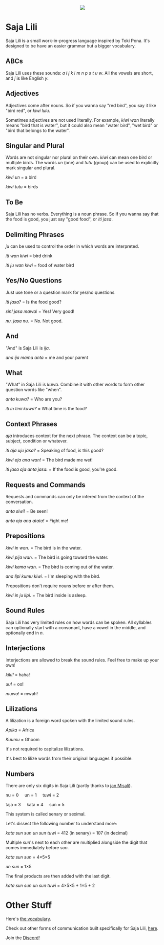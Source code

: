 <div align="center">
<img src="https://user-images.githubusercontent.com/35694451/236370196-df9e8d7d-e642-4c9a-8f82-413889bcbc27.png">
</div>

# Saja Lili

Saja Lili is a small work-in-progress language inspired by Toki Pona. It's designed to be have an easier grammar but a bigger vocabulary.

## ABCs

Saja Lili uses these sounds: *a i j k l m n p s t u w*. All the vowels are short, and *j* is like English *y*.

## Adjectives

Adjectives come after nouns. So if you wanna say "red bird", you say it like "bird red", or *kiwi lulu*.

Sometimes adjectives are not used literally. For example, *kiwi wan* literally means "bird that is water", but it could also mean "water bird", "wet bird" or "bird that belongs to the water".

## Singular and Plural

Words are not singular nor plural on their own. *kiwi* can mean one bird or multiple birds. The words *un* (one) and *tutu* (group) can be used to explicitly mark singular and plural.

*kiwi un* = a bird

*kiwi tutu* = birds

## To Be

Saja Lili has no verbs. Everything is a noun phrase. So if you wanna say that the food is good, you just say "good food", or *iti jasa*.

## Delimiting Phrases

*ju* can be used to control the order in which words are interpreted.

*iti wan kiwi* = bird drink

*iti ju wan kiwi* = food of water bird

## Yes/No Questions

Just use tone or a question mark for yes/no questions.

*iti jasa?* = Is the food good?

*sin! jasa mawa!* = Yes! Very good!

*nu. jasa nu.* = No. Not good.

## And

"And" is Saja Lili is *ija*.

*ana ija mama anta* = me and your parent

## What

"What" in Saja Lili is *kuwa*. Combine it with other words to form other question words like "when".

*anta kuwa?* = Who are you?

*iti in timi kuwa?* = What time is the food?

## Context Phrases

*aja* introduces context for the next phrase. The context can be a topic, subject, condition or whatever.

*iti aja uju jasa?* = Speaking of food, is this good?

*kiwi aja ana wan!* = The bird made me wet!

*iti jasa aja anta jasa.* = If the food is good, you're good.

## Requests and Commands

Requests and commands can only be infered from the context of the conversation.

*anta siwi!* = Be seen!

*anta aja ana atata!* = Fight me!

## Prepositions

*kiwi in wan.* = The bird is in the water.

*kiwi pija wan.* = The bird is going toward the water.

*kiwi kama wan.* = The bird is coming out of the water.

*ana lipi kumu kiwi.* = I'm sleeping with the bird.

Prepositions don't require nouns before or after them.

*kiwi in ju lipi.* = The bird inside is asleep.

## Sound Rules

Saja Lili has very limited rules on how words can be spoken. All syllables can optionally start with a consonant, have a vowel in the middle, and optionally end in *n*.

## Interjections

Interjections are allowed to break the sound rules. Feel free to make up your own!

*kiki!* = haha!

*uu!* = oo!

*muwa!* = mwah!

## Lilizations

A lilization is a foreign word spoken with the limited sound rules.

*Apika* = Africa

*Kuumu* = Ghoom

It's not required to capitalize lilizations.

It's best to lilize words from their original languages if possible.

## Numbers

There are only six digits in Saja Lili (partly thanks to [jan Misali](https://www.youtube.com/watch?v=qID2B4MK7Y0)).

nu = 0 &nbsp;&nbsp;&nbsp; un = 1 &nbsp;&nbsp;&nbsp; tuwi = 2

taja = 3 &nbsp;&nbsp;&nbsp; kata = 4 &nbsp;&nbsp;&nbsp; sun = 5

This system is called senary or seximal.

Let's dissect the following number to understand more:

*kata sun sun un sun tuwi* = 412 (in senary) = 107 (in decimal)

Multiple *sun*'s next to each other are multiplied alongside the digit that comes immediately before *sun*.

*kata sun sun* = 4×5×5

*un sun* = 1×5

The final products are then added with the last digit.

*kata sun sun un sun tuwi* = 4×5×5 + 1×5 + 2

# Other Stuff

Here's [the vocabulary](./vocabulary.md).

Check out other forms of communication built specifically for Saja Lili, [here](./other-forms-of-communication.md).

Join the [Discord](https://discord.gg/82T6nUatnk)!